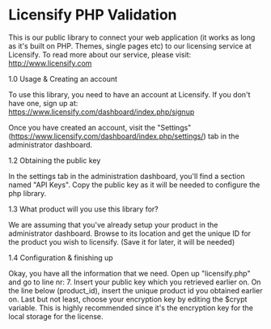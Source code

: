 Licensify PHP Validation
========================

This is our public library to connect your web application (it works as long as it's built on PHP. Themes, single pages etc) to our licensing service at Licensify. To read more about our service, please visit: http://www.licensify.com

1.0 Usage & Creating an account

To use this library, you need to have an account at Licensify. If you don't have one, sign up at: https://www.licensify.com/dashboard/index.php/signup

Once you have created an account, visit the "Settings" (https://www.licensify.com/dashboard/index.php/settings/) tab in the administrator dashboard.

1.2 Obtaining the public key

In the settings tab in the administration dashboard, you'll find a section named "API Keys".
Copy the public key as it will be needed to configure the php library.

1.3 What product will you use this library for?

We are assuming that you've already setup your product in the administrator dashboard. Browse to its location and get the unique ID for the product you wish to licensify. (Save it for later, it will be needed)

1.4 Configuration & finishing up

Okay, you have all the information that we need. Open up "licensify.php" and go to line nr: 7. Insert your public key which you retrieved earlier on. On the line below (product_id), insert the unique product id you obtained earlier on. 
Last but not least, choose your encryption key by editing the $crypt variable. This is highly recommended since it's the encryption key for the local storage for the license. 
